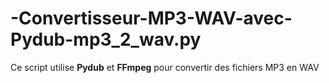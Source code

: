 # -Convertisseur-MP3-WAV-avec-Pydub-mp3_2_wav.py
Ce script utilise **Pydub** et **FFmpeg** pour convertir des fichiers MP3 en WAV

